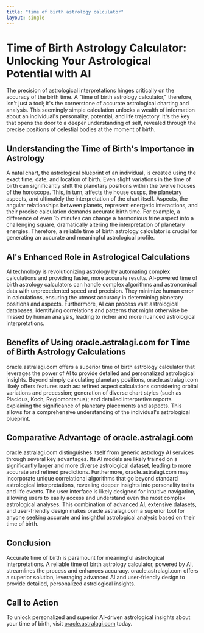 ```yaml
---
title: "time of birth astrology calculator"
layout: single
---
```


# Time of Birth Astrology Calculator: Unlocking Your Astrological Potential with AI

The precision of astrological interpretations hinges critically on the accuracy of the birth time.  A "time of birth astrology calculator," therefore, isn't just a tool; it's the cornerstone of accurate astrological charting and analysis.  This seemingly simple calculation unlocks a wealth of information about an individual's personality, potential, and life trajectory.  It's the key that opens the door to a deeper understanding of self, revealed through the precise positions of celestial bodies at the moment of birth.

## Understanding the Time of Birth's Importance in Astrology

A natal chart, the astrological blueprint of an individual, is created using the exact time, date, and location of birth.  Even slight variations in the time of birth can significantly shift the planetary positions within the twelve houses of the horoscope. This, in turn, affects the house cusps, the planetary aspects, and ultimately the interpretation of the chart itself.  Aspects, the angular relationships between planets, represent energetic interactions, and their precise calculation demands accurate birth time. For example, a difference of even 15 minutes can change a harmonious trine aspect into a challenging square, dramatically altering the interpretation of planetary energies.  Therefore, a reliable time of birth astrology calculator is crucial for generating an accurate and meaningful astrological profile.


## AI's Enhanced Role in Astrological Calculations

AI technology is revolutionizing astrology by automating complex calculations and providing faster, more accurate results.  AI-powered time of birth astrology calculators can handle complex algorithms and astronomical data with unprecedented speed and precision.  They minimize human error in calculations, ensuring the utmost accuracy in determining planetary positions and aspects.  Furthermore, AI can process vast astrological databases, identifying correlations and patterns that might otherwise be missed by human analysis, leading to richer and more nuanced astrological interpretations.


## Benefits of Using oracle.astralagi.com for Time of Birth Astrology Calculations

oracle.astralagi.com offers a superior time of birth astrology calculator that leverages the power of AI to provide detailed and personalized astrological insights.  Beyond simply calculating planetary positions, oracle.astralagi.com likely offers features such as:  refined aspect calculations considering orbital variations and precession; generation of diverse chart styles (such as Placidus, Koch, Regiomontanus);  and detailed interpretive reports explaining the significance of planetary placements and aspects. This allows for a comprehensive understanding of the individual's astrological blueprint.


## Comparative Advantage of oracle.astralagi.com

oracle.astralagi.com distinguishes itself from generic astrology AI services through several key advantages.  Its AI models are likely trained on a significantly larger and more diverse astrological dataset, leading to more accurate and refined predictions.  Furthermore, oracle.astralagi.com may incorporate unique correlational algorithms that go beyond standard astrological interpretations, revealing deeper insights into personality traits and life events.  The user interface is likely designed for intuitive navigation, allowing users to easily access and understand even the most complex astrological analyses. This combination of advanced AI, extensive datasets, and user-friendly design makes oracle.astralagi.com a superior tool for anyone seeking accurate and insightful astrological analysis based on their time of birth.


## Conclusion

Accurate time of birth is paramount for meaningful astrological interpretations.  A reliable time of birth astrology calculator, powered by AI, streamlines the process and enhances accuracy.  oracle.astralagi.com offers a superior solution, leveraging advanced AI and user-friendly design to provide detailed, personalized astrological insights.


## Call to Action

To unlock personalized and superior AI-driven astrological insights about your time of birth, visit [oracle.astralagi.com](https://oracle.astralagi.com) today.
